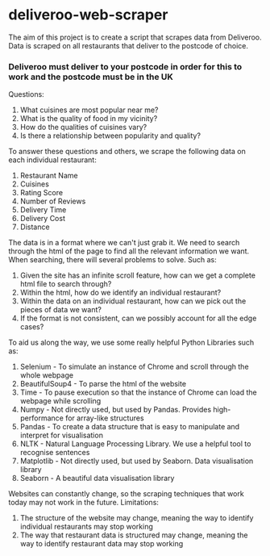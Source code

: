 # deliveroo-web-scraper 
The aim of this project is to create a script that scrapes data from Deliveroo. Data is scraped on all restaurants that deliver to the postcode of choice. 
### Deliveroo must deliver to your postcode in order for this to work and the postcode must be in the UK

Questions: 
1. What cuisines are most popular near me? 
2. What is the quality of food in my vicinity?
3. How do the qualities of cuisines vary? 
4. Is there a relationship between popularity and quality?

To answer these questions and others, we scrape the following data on each individual restaurant:
1. Restaurant Name
2. Cuisines
3. Rating Score
4. Number of Reviews
5. Delivery Time
6. Delivery Cost
7. Distance 

The data is in a format where we can't just grab it. We need to search through the html of the page to find all the relevant information we want. When searching, there will several problems to solve. Such as: 
1. Given the site has an infinite scroll feature, how can we get a complete html file to search through?  
2. Within the html, how do we identify an individual restaurant?
3. Within the data on an individual restaurant, how can we pick out the pieces of data we want?
4. If the format is not consistent, can we possibly account for all the edge cases? 

To aid us along the way, we use some really helpful Python Libraries such as:
1. Selenium - To simulate an instance of Chrome and scroll through the whole webpage
2. BeautifulSoup4 - To parse the html of the website
3. Time - To pause execution so that the instance of Chrome can load the webpage while scrolling
4. Numpy - Not directly used, but used by Pandas. Provides high-performance for array-like structures
5. Pandas - To create a data structure that is easy to manipulate and interpret for visualisation
7. NLTK - Natural Language Processing Library. We use a helpful tool to recognise sentences
8. Matplotlib - Not directly used, but used by Seaborn. Data visualisation library
9. Seaborn - A beautiful data visualisation library

Websites can constantly change, so the scraping techniques that work today may not work in the future.
Limitations: 
1. The structure of the website may change, meaning the way to identify individual restaurants may stop working
2. The way that restaurant data is structured may change, meaning the way to identify restaurant data may stop working
